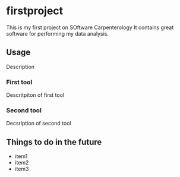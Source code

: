 # firstproject

This is my first project on SOftware Carpenterology
It contains great software for performing my data analysis.

## Usage
Description

### First tool
Descritpiton of first tool

### Second tool
Decsription of second tool

## Things to do in the future

- item1
- item2
- item3








